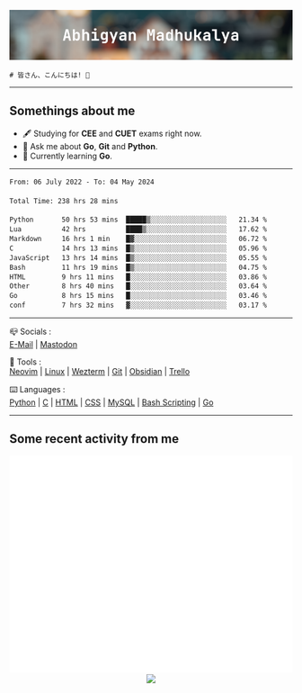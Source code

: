![header](./header.png)
```
# 皆さん、こんにちは! 👋
```
---

## Somethings about me
- 🖋️ Studying for **CEE** and **CUET** exams right now.
- 💬 Ask me about **Go**, **Git** and **Python**.
- 🔭 Currently learning **Go**.

---

<!--START_SECTION:waka-->

```txt
From: 06 July 2022 - To: 04 May 2024

Total Time: 238 hrs 28 mins

Python       50 hrs 53 mins  █████▒░░░░░░░░░░░░░░░░░░░   21.34 %
Lua          42 hrs          ████▒░░░░░░░░░░░░░░░░░░░░   17.62 %
Markdown     16 hrs 1 min    █▓░░░░░░░░░░░░░░░░░░░░░░░   06.72 %
C            14 hrs 13 mins  █▒░░░░░░░░░░░░░░░░░░░░░░░   05.96 %
JavaScript   13 hrs 14 mins  █▒░░░░░░░░░░░░░░░░░░░░░░░   05.55 %
Bash         11 hrs 19 mins  █▒░░░░░░░░░░░░░░░░░░░░░░░   04.75 %
HTML         9 hrs 11 mins   █░░░░░░░░░░░░░░░░░░░░░░░░   03.86 %
Other        8 hrs 40 mins   █░░░░░░░░░░░░░░░░░░░░░░░░   03.64 %
Go           8 hrs 15 mins   █░░░░░░░░░░░░░░░░░░░░░░░░   03.46 %
conf         7 hrs 32 mins   ▓░░░░░░░░░░░░░░░░░░░░░░░░   03.17 %
```

<!--END_SECTION:waka-->

---

📪 Socials :<br>
[E-Mail](mailto:abhigyanmadhukalya@gmail.com) | <a rel="me" href="https://mastodon.social/@abhigyanmadhukalya">Mastodon</a>

🧰 Tools :<br>
[Neovim](https://neovim.oi) | [Linux](https://archlinux.org/) | [Wezterm](https://wezfurlong.org/wezterm/index.html) | [Git](https://git-scm.com/) | [Obsidian](https://obsidian.md) | [Trello](https://trello.com)

⌨️ Languages :<br>
[Python](https://python.org) | [C](https://www.iso.org/standard/74528.html) | [HTML](https://html.spec.whatwg.org/) | [CSS](https://www.w3.org/Style/CSS/Overview.en.html) | [MySQL](https://www.mysql.com/) | [Bash Scripting](https://www.gnu.org/software/bash/) | [Go](https://go.dev)

---

## Some recent activity from me
<p align="center">
  <img src="./github-metrics.svg" />
  <img src="https://github-profile-summary-cards.vercel.app/api/cards/profile-details?username=abhigyanmadhukalya&theme=github_dark" />
</p>


